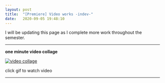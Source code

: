 ```yaml
---
layout: post
title:  "[Premiere] Video works -indev-"
date:   2020-09-05 19:48:10
---
```


I will be updating this page as I complete more work throughout the semester.

-----------------------------------------------------------

**one minute video collage**

[![video collage](https://media.giphy.com/media/TLCWrI3T1CUCgeCEQN/giphy.gif)](https://youtu.be/cw_o9cyiajI)

click gif to watch video

-----------------------------------------------------------


